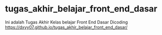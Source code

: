 # tugas_akhir_belajar_front_end_dasar

Ini adalah Tugas Akhir Kelas belajar Front End Dasar Dicoding
https://dxyy07.github.io/tugas_akhir_belajar_front_end_dasar/
